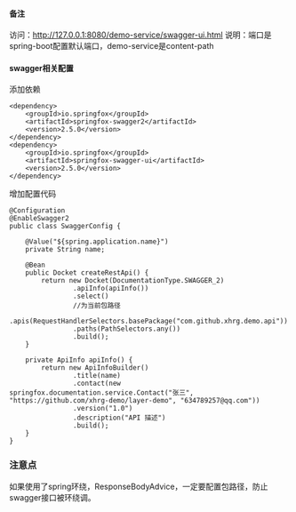 #### 备注

访问：http://127.0.0.1:8080/demo-service/swagger-ui.html
说明：端口是spring-boot配置默认端口，demo-service是content-path


#### swagger相关配置

添加依赖
```
<dependency>
    <groupId>io.springfox</groupId>
    <artifactId>springfox-swagger2</artifactId>
    <version>2.5.0</version>
</dependency>
<dependency>
    <groupId>io.springfox</groupId>
    <artifactId>springfox-swagger-ui</artifactId>
    <version>2.5.0</version>
</dependency>
```

增加配置代码
```
@Configuration
@EnableSwagger2
public class SwaggerConfig {

    @Value("${spring.application.name}")
    private String name;

    @Bean
    public Docket createRestApi() {
        return new Docket(DocumentationType.SWAGGER_2)
                .apiInfo(apiInfo())
                .select()
                //为当前包路径
                .apis(RequestHandlerSelectors.basePackage("com.github.xhrg.demo.api"))
                .paths(PathSelectors.any())
                .build();
    }

    private ApiInfo apiInfo() {
        return new ApiInfoBuilder()
                .title(name)
                .contact(new springfox.documentation.service.Contact("张三", "https://github.com/xhrg-demo/layer-demo", "634789257@qq.com"))
                .version("1.0")
                .description("API 描述")
                .build();
    }
}
```

### 注意点

如果使用了spring环绕，ResponseBodyAdvice，一定要配置包路径，防止swagger接口被环绕调。